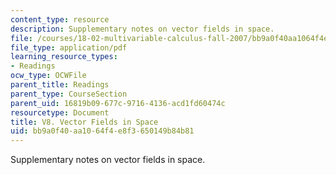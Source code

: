 ```yaml
---
content_type: resource
description: Supplementary notes on vector fields in space.
file: /courses/18-02-multivariable-calculus-fall-2007/bb9a0f40aa1064f4e8f3650149b84b81_vector_fields.pdf
file_type: application/pdf
learning_resource_types:
- Readings
ocw_type: OCWFile
parent_title: Readings
parent_type: CourseSection
parent_uid: 16819b09-677c-9716-4136-acd1fd60474c
resourcetype: Document
title: V8. Vector Fields in Space
uid: bb9a0f40-aa10-64f4-e8f3-650149b84b81
---
```

Supplementary notes on vector fields in space.